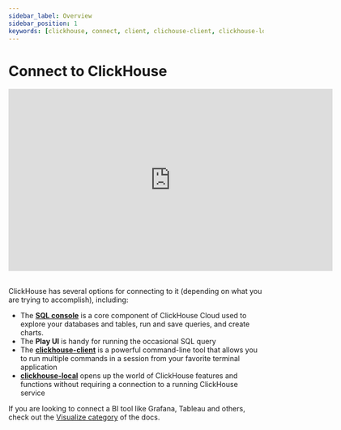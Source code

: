 ```yaml
---
sidebar_label: Overview
sidebar_position: 1
keywords: [clickhouse, connect, client, clichouse-client, clickhouse-local, bi, visualization, tool]
---
```


# Connect to ClickHouse

<div class='vimeo-container'>
<iframe
   src="https://player.vimeo.com/video/752727825?h=54e24416c6"
   width="640"
   height="360"
   frameborder="0"
   allow="autoplay; fullscreen; picture-in-picture"
   allowfullscreen>
</iframe>
</div>

<br/>

ClickHouse has several options for connecting to it (depending on what you are trying to accomplish), including:

- The [**SQL console**](/docs/en/get-started/sql-console.md) is a core component of ClickHouse Cloud used to explore your databases and tables, run and save queries, and create charts.
- The **Play UI** is handy for running the occasional SQL query
- The [**clickhouse-client**](/docs/en/integrations/cli.mdx) is a powerful command-line tool that allows you to run multiple commands in a session from your favorite terminal application
- [**clickhouse-local**](/docs/en/integrations/clickhouse-client-local.md) opens up the world of ClickHouse features and functions without requiring a connection to a running ClickHouse service

If you are looking to connect a BI tool like Grafana, Tableau and others, check out the [Visualize category](./data-visualization/) of the docs.
